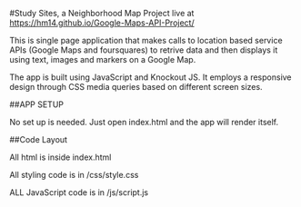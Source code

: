 #Study Sites, a Neighborhood Map Project live at https://hm14.github.io/Google-Maps-API-Project/

This is single page application that makes calls to location based service APIs (Google Maps and foursquares) to retrive data and then displays it using text, images and markers on a Google Map. 

The app is built using JavaScript and Knockout JS. It employs a responsive design through CSS media queries based on different screen sizes.

##APP SETUP

No set up is needed. Just open index.html and the app will render itself.

##Code Layout

All html is inside index.html

All styling code is in /css/style.css

ALL JavaScript code is in /js/script.js
